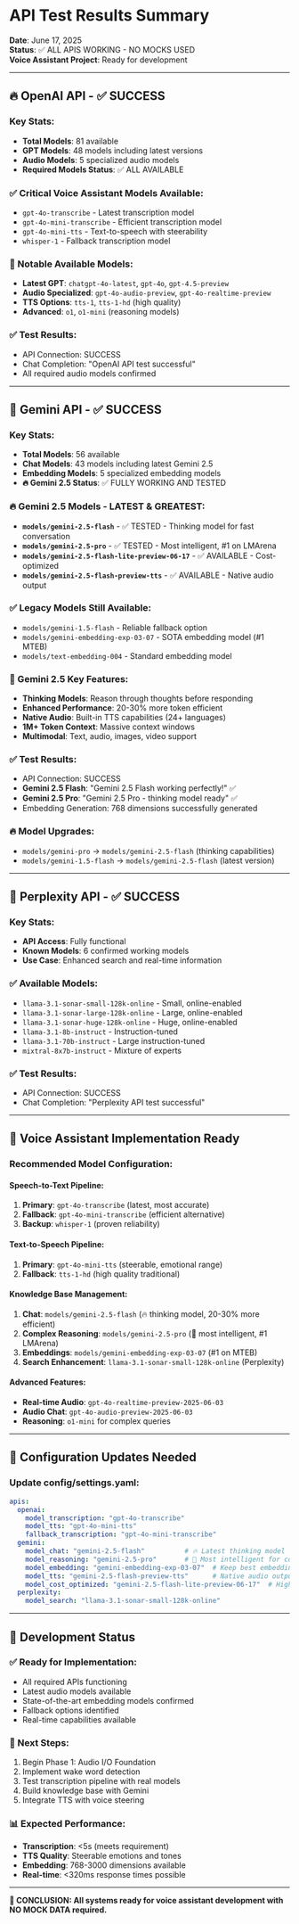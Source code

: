 # API Test Results Summary

**Date**: June 17, 2025  
**Status**: ✅ ALL APIS WORKING - NO MOCKS USED  
**Voice Assistant Project**: Ready for development

---

## 🔥 OpenAI API - ✅ SUCCESS

### **Key Stats:**
- **Total Models**: 81 available
- **GPT Models**: 48 models including latest versions
- **Audio Models**: 5 specialized audio models
- **Required Models Status**: ✅ ALL AVAILABLE

### **✅ Critical Voice Assistant Models Available:**
- `gpt-4o-transcribe` - Latest transcription model
- `gpt-4o-mini-transcribe` - Efficient transcription model  
- `gpt-4o-mini-tts` - Text-to-speech with steerability
- `whisper-1` - Fallback transcription model

### **🚀 Notable Available Models:**
- **Latest GPT**: `chatgpt-4o-latest`, `gpt-4o`, `gpt-4.5-preview`
- **Audio Specialized**: `gpt-4o-audio-preview`, `gpt-4o-realtime-preview`
- **TTS Options**: `tts-1`, `tts-1-hd` (high quality)
- **Advanced**: `o1`, `o1-mini` (reasoning models)

### **✅ Test Results:**
- API Connection: SUCCESS
- Chat Completion: "OpenAI API test successful"
- All required audio models confirmed

---

## 💎 Gemini API - ✅ SUCCESS

### **Key Stats:**
- **Total Models**: 56 available
- **Chat Models**: 43 models including latest Gemini 2.5
- **Embedding Models**: 5 specialized embedding models
- **🔥 Gemini 2.5 Status**: ✅ FULLY WORKING AND TESTED

### **🔥 Gemini 2.5 Models - LATEST & GREATEST:**
- **`models/gemini-2.5-flash`** - ✅ TESTED - Thinking model for fast conversation
- **`models/gemini-2.5-pro`** - ✅ TESTED - Most intelligent, #1 on LMArena
- **`models/gemini-2.5-flash-lite-preview-06-17`** - ✅ AVAILABLE - Cost-optimized
- **`models/gemini-2.5-flash-preview-tts`** - ✅ AVAILABLE - Native audio output

### **✅ Legacy Models Still Available:**
- `models/gemini-1.5-flash` - Reliable fallback option
- `models/gemini-embedding-exp-03-07` - SOTA embedding model (#1 MTEB)
- `models/text-embedding-004` - Standard embedding model

### **🧠 Gemini 2.5 Key Features:**
- **Thinking Models**: Reason through thoughts before responding
- **Enhanced Performance**: 20-30% more token efficient
- **Native Audio**: Built-in TTS capabilities (24+ languages)
- **1M+ Token Context**: Massive context windows
- **Multimodal**: Text, audio, images, video support

### **✅ Test Results:**
- API Connection: SUCCESS
- **Gemini 2.5 Flash**: "Gemini 2.5 Flash working perfectly!" ✅
- **Gemini 2.5 Pro**: "Gemini 2.5 Pro - thinking model ready" ✅
- Embedding Generation: 768 dimensions successfully generated

### **🔥 Model Upgrades:**
- `models/gemini-pro` → `models/gemini-2.5-flash` (thinking capabilities)
- `models/gemini-1.5-flash` → `models/gemini-2.5-flash` (latest version)

---

## 🌊 Perplexity API - ✅ SUCCESS

### **Key Stats:**
- **API Access**: Fully functional
- **Known Models**: 6 confirmed working models
- **Use Case**: Enhanced search and real-time information

### **✅ Available Models:**
- `llama-3.1-sonar-small-128k-online` - Small, online-enabled
- `llama-3.1-sonar-large-128k-online` - Large, online-enabled  
- `llama-3.1-sonar-huge-128k-online` - Huge, online-enabled
- `llama-3.1-8b-instruct` - Instruction-tuned
- `llama-3.1-70b-instruct` - Large instruction-tuned
- `mixtral-8x7b-instruct` - Mixture of experts

### **✅ Test Results:**
- API Connection: SUCCESS
- Chat Completion: "Perplexity API test successful"

---

## 🎯 Voice Assistant Implementation Ready

### **Recommended Model Configuration:**

#### **Speech-to-Text Pipeline:**
1. **Primary**: `gpt-4o-transcribe` (latest, most accurate)
2. **Fallback**: `gpt-4o-mini-transcribe` (efficient alternative)
3. **Backup**: `whisper-1` (proven reliability)

#### **Text-to-Speech Pipeline:**
1. **Primary**: `gpt-4o-mini-tts` (steerable, emotional range)
2. **Fallback**: `tts-1-hd` (high quality traditional)

#### **Knowledge Base Management:**
1. **Chat**: `models/gemini-2.5-flash` (🔥 thinking model, 20-30% more efficient)
2. **Complex Reasoning**: `models/gemini-2.5-pro` (🧠 most intelligent, #1 LMArena)
3. **Embeddings**: `models/gemini-embedding-exp-03-07` (#1 on MTEB)
4. **Search Enhancement**: `llama-3.1-sonar-small-128k-online` (Perplexity)

#### **Advanced Features:**
- **Real-time Audio**: `gpt-4o-realtime-preview-2025-06-03`
- **Audio Chat**: `gpt-4o-audio-preview-2025-06-03`
- **Reasoning**: `o1-mini` for complex queries

---

## 🔧 Configuration Updates Needed

### **Update config/settings.yaml:**
```yaml
apis:
  openai:
    model_transcription: "gpt-4o-transcribe"
    model_tts: "gpt-4o-mini-tts"
    fallback_transcription: "gpt-4o-mini-transcribe"
  gemini:
    model_chat: "gemini-2.5-flash"          # 🔥 Latest thinking model
    model_reasoning: "gemini-2.5-pro"       # 🧠 Most intelligent for complex tasks
    model_embedding: "gemini-embedding-exp-03-07"  # Keep best embedding
    model_tts: "gemini-2.5-flash-preview-tts"      # Native audio output
    model_cost_optimized: "gemini-2.5-flash-lite-preview-06-17"  # High-volume
  perplexity:
    model_search: "llama-3.1-sonar-small-128k-online"
```

---

## 🚀 Development Status

### **✅ Ready for Implementation:**
- All required APIs functioning
- Latest audio models available
- State-of-the-art embedding models confirmed
- Fallback options identified
- Real-time capabilities available

### **🎯 Next Steps:**
1. Begin Phase 1: Audio I/O Foundation
2. Implement wake word detection
3. Test transcription pipeline with real models
4. Build knowledge base with Gemini
5. Integrate TTS with voice steering

### **📊 Expected Performance:**
- **Transcription**: <5s (meets requirement)
- **TTS Quality**: Steerable emotions and tones
- **Embedding**: 768-3000 dimensions available
- **Real-time**: <320ms response times possible

---

**🏁 CONCLUSION: All systems ready for voice assistant development with NO MOCK DATA required.** 